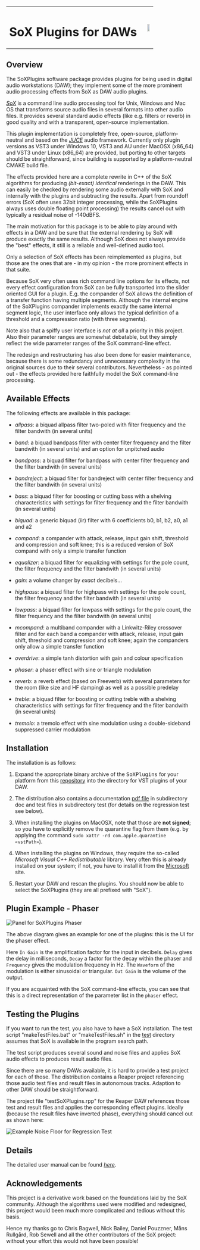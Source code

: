 <TABLE CELLSPACING="0" CELLPADDING="0">
  <TR>
    <TH>
      <H1>SoX Plugins for DAWs</H1>
    <TH>
      <IMG SRC="./doc/latex/figures/title.svg" STYLE="float:right"
           WIDTH="55%" HEIGHT="55%">
    </TH>
  </TR>
</TABLE>

Overview
--------

The SoXPlugins software package provides plugins for being used in
digital audio workstations (DAW); they implement some of the more
prominent audio processing effects from SoX as DAW audio plugins.

*[SoX][]* is a command line audio processing tool for Unix, Windows
and Mac OS that transforms source audio files in several formats into
other audio files.  It provides several standard audio effects (like
e.g. filters or reverb) in good quality and with a transparent,
open-source implementation.

This plugin implementation is completely free, open-source,
platform-neutral and based on the *[JUCE][]* audio framework.
Currently only plugin versions as VST3 under Windows 10, VST3 and AU
under MacOSX (x86_64) and VST3 under Linux (x86_64) are provided, but
porting to other targets should be straightforward, since building is
supported by a platform-neutral CMAKE build file.

The effects provided here are a complete rewrite in C++ of the SoX
algorithms for producing *(bit-exact) identical* renderings in the
DAW.  This can easily be checked by rendering some audio externally
with SoX and internally with the plugins and subtracting the results.
Apart from roundoff errors (SoX often uses 32bit integer processing,
while the SoXPlugins always uses double floating point processing) the
results cancel out with typically a residual noise of -140dBFS.

The main motivation for this package is to be able to play around with
effects in a DAW and be sure that the external rendering by SoX will
produce exactly the same results.  Although SoX does not always
provide the "best" effects, it still is a reliable and well-defined
audio tool.

Only a selection of SoX effects has been reimplemented as plugins, but
those are the ones that are - in my opinion - the more prominent
effects in that suite.

Because SoX very often uses rich command line options for its effects,
not every effect configuration from SoX can be fully transported into
the slider oriented GUI for a plugin.  E.g. the compander of SoX
allows the definition of a transfer function having multiple segments.
Although the internal engine of the SoXPlugins compander implements
exactly the same internal segment logic, the user interface only
allows the typical definition of a threshold and a compression ratio
(with three segments).

Note also that a spiffy user interface is *not at all* a priority in
this project.  Also their parameter ranges are somewhat debatable, but
they simply reflect the wide parameter ranges of the SoX command-line
effect.

The redesign and restructuring has also been done for easier
maintenance, because there is some redundancy and unnecessary
complexity in the original sources due to their several contributors.
Nevertheless - as pointed out - the effects provided here faithfully
model the SoX command-line processing.

Available Effects
-----------------

The following effects are available in this package:

  - *allpass*: a biquad allpass filter two-poled with filter frequency
    and the filter bandwith (in several units)

  - *band*: a biquad bandpass filter with center filter frequency and
    the filter bandwith (in several units) and an option for unpitched
    audio

  - *bandpass*: a biquad filter for bandpass with center filter
    frequency and the filter bandwith (in several units)

  - *bandreject*: a biquad filter for bandreject with center filter
    frequency and the filter bandwith (in several units)

  - *bass*: a biquad filter for boosting or cutting bass with a
    shelving characteristics with settings for filter frequency and
    the filter bandwith (in several units)

  - *biquad*: a generic biquad (iir) filter with 6 coefficients
    b0, b1, b2, a0, a1 and a2

  - *compand*: a compander with attack, release, input gain
    shift, threshold and compression and soft knee; this
    is a reduced version of SoX compand with only a
    simple transfer function

  - *equalizer*: a biquad filter for equalizing with
    settings for the pole count, the filter frequency
    and the filter bandwith (in several units)

  - *gain*: a volume changer by _exact_ decibels...

  - *highpass*: a biquad filter for highpass with settings for the
    pole count, the filter frequency and the filter bandwith (in
    several units)

  - *lowpass*: a biquad filter for lowpass with settings for the pole
    count, the filter frequency and the filter bandwith (in several
    units)

  - *mcompand*: a multiband compander with a Linkwitz-Riley crossover
    filter and for each band a compander with attack, release, input
    gain shift, threshold and compression and soft knee; again the
    companders only allow a simple transfer function

  - *overdrive*: a simple tanh distortion with gain and colour
    specification

  - *phaser*: a phaser effect with sine or triangle modulation

  - *reverb*: a reverb effect (based on Freeverb) with several
    parameters for the room (like size and HF damping) as well as a
    possible predelay

  - *treble*: a biquad filter for boosting or cutting treble with a
    shelving characteristics with settings for filter frequency and
    the filter bandwith (in several units)

  - *tremolo*: a tremolo effect with sine modulation using a
    double-sideband suppressed carrier modulation

Installation
------------

The installation is as follows:

   1. Expand the appropriate binary archive of the <TT>SoXPlugins</TT>
      for your platform from this [repository](../../releases) into
      the directory for VST plugins of your DAW.

   2. The distribution also contains a documentation [pdf
      file](./SoXPlugins-documentation.pdf) in subdirectory doc and
      test files in subdirectory test (for details on the regression
      test see below).

   3. When installing the plugins on MacOSX, note that those are
      **not signed**; so you have to explicitly remove the quarantine
      flag from them (e.g. by applying the command `sudo xattr -rd
      com.apple.quarantine «vstPath»`).

   4. When installing the plugins on Windows, they require the
      so-called *Microsoft Visual C++ Redistributable* library.  Very
      often this is already installed on your system; if not, you have
      to install it from the [Microsoft][VCCLib] site.

   5. Restart your DAW and rescan the plugins.  You should now be
      able to select the SoXPlugins (they are all prefixed with
      "SoX").

Plugin Example - Phaser
-----------------------

![Panel for SoXPlugins Phaser](./doc/latex/figures/SoX-Phaser.png)

The above diagram gives an example for one of the plugins: this is the
UI for the phaser effect.

Here `In Gain` is the amplification factor for the input in decibels.
`Delay` gives the delay in milliseconds, `Decay` a factor for the
decay within the phaser and `Frequency` gives the modulation frequency
in Hz. The `Waveform` of the modulation is either sinusoidal or
triangular. `Out Gain` is the volume of the output.

If you are acquainted with the SoX command-line effects, you can see
that this is a direct representation of the parameter list in the
`phaser` effect.

Testing the Plugins
-------------------

If you want to run the test, you also have to have a SoX installation.
The test script "makeTestFiles.bat" or "makeTestFiles.sh" in the
[test](./DISTRIBUTION/test) directory assumes that SoX is available in
the program search path.

The test script produces several sound and noise files and applies SoX
audio effects to produces result audio files.

Since there are so many DAWs available, it is hard to provide a test
project for each of those.  The distribution contains a Reaper project
referencing those audio test files and result files in autonomous
tracks. Adaption to other DAW should be straightforward.

The project file "testSoXPlugins.rpp" for the Reaper DAW references
those test and result files and applies the corresponding effect
plugins.  Ideally (because the result files have inverted phase),
everything should cancel out as shown here:

![Example Noise Floor for Regression Test](./doc/latex/figures/noiseFloor.png)

Details
-------

The detailed user manual can be found
*[here](./SoXPlugins-documentation.pdf)*.

Acknowledgements
----------------

This project is a derivative work based on the foundations laid by the
SoX community.  Although the algorithms used were modified and
redesigned, this project would been much more complicated and tedious
without this basis.

Hence my thanks go to Chris Bagwell, Nick Bailey, Daniel Pouzzner,
Måns Rullgård, Rob Sewell and all the other contributors of the SoX
project: without your effort this would not have been possible!

[JUCE]: http://www.juce.com/
[SoX]: http://sox.sourceforge.net/
[VCCLib]: https://learn.microsoft.com/cpp/windows/latest-supported-vc-redist
